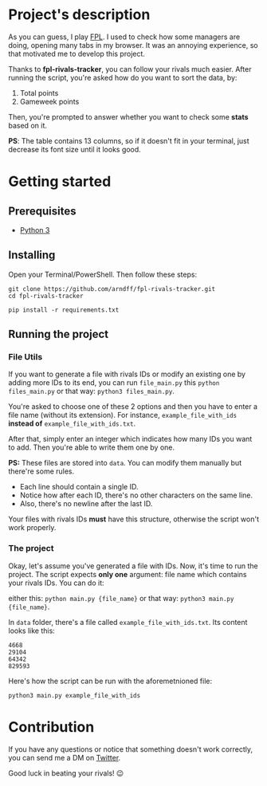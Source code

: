 # Project's description

As you can guess, I play [FPL](http://fantasy.premierleague.com). I used to check how some managers are doing, opening many tabs in my browser. It was an annoying experience, so that motivated me to develop this project.

Thanks to **fpl-rivals-tracker**, you can follow your rivals much easier. After running the script, you're asked how do you want to sort the data, by:
1) Total points
2) Gameweek points

Then, you're prompted to answer whether you want to check some **stats** based on it.

**PS**: The table contains 13 columns, so if it doesn't fit in your terminal, just decrease its font size until it looks good. 

# Getting started

## Prerequisites

* [Python 3](https://www.python.org/downloads/)

## Installing

Open your Terminal/PowerShell. Then follow these steps:

```
git clone https://github.com/arndff/fpl-rivals-tracker.git
cd fpl-rivals-tracker

pip install -r requirements.txt
```

## Running the project

### File Utils

If you want to generate a file with rivals IDs or modify an existing one by adding more IDs to its end, you can run ```file_main.py```
this ```python files_main.py``` or that way: ```python3 files_main.py```.

You're asked to choose one of these 2 options and then you have to enter a file name (without its extension). For instance,
```example_file_with_ids``` **instead of** ```example_file_with_ids.txt```. 

After that, simply enter an integer which indicates how many IDs you want to add. Then you're able to write them one by one.

**PS:** These files are stored into ```data```. You can modify them manually but there're some rules.
* Each line should contain a single ID.
* Notice how after each ID, there's no other characters on the same line.
* Also, there's no newline after the last ID.

Your files with rivals IDs **must** have this structure, otherwise the script won't work properly. 

### The project

Okay, let's assume you've generated a file with IDs. Now, it's time to run the project. The script expects **only one** argument: file name which contains your rivals IDs. You can do it:

either this: ```python main.py {file_name}``` or that way: ```python3 main.py {file_name}```.

In ```data``` folder, there's a file called ```example_file_with_ids.txt```. Its content looks like this:

```
4668
29104
64342
829593
```

Here's how the script can be run with the aforemetnioned file:

```
python3 main.py example_file_with_ids
```

# Contribution

If you have any questions or notice that something doesn't work correctly, you can send me a DM on [Twitter](https://twitter.com/arndff_). 

Good luck in beating your rivals! 😉
